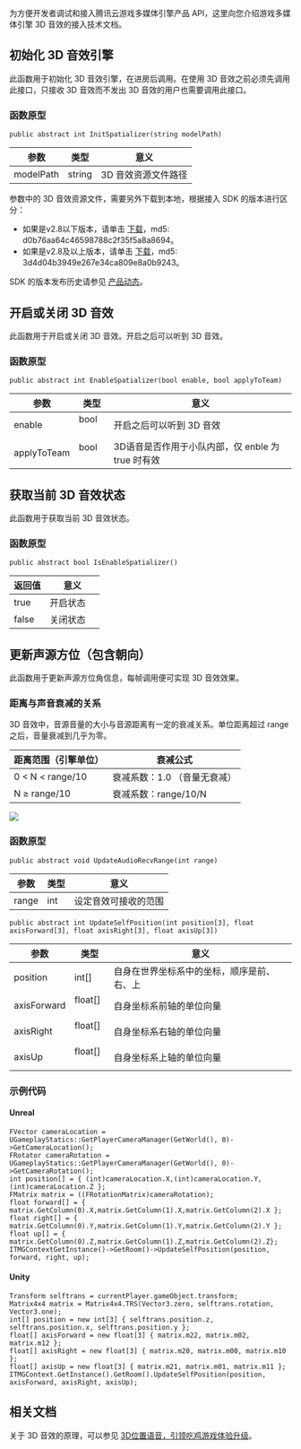 为方便开发者调试和接入腾讯云游戏多媒体引擎产品 API，这里向您介绍游戏多媒体引擎 3D 音效的接入技术文档。

## 初始化 3D 音效引擎
此函数用于初始化 3D 音效引擎，在进房后调用。在使用 3D 音效之前必须先调用此接口，只接收 3D 音效而不发出 3D 音效的用户也需要调用此接口。

### 函数原型 

```
public abstract int InitSpatializer(string modelPath)
```

| 参数      | 类型   | 意义                |
| --------- | ------ | ------------------- |
| modelPath | string | 3D 音效资源文件路径 |

参数中的 3D 音效资源文件，需要另外下载到本地，根据接入 SDK 的版本进行区分：
- 如果是v2.8以下版本，请单击 [下载](http://dldir1.qq.com/hudongzhibo/QCloud_TGP/GME/pubilc/GME_2.X_3d_model)，md5: d0b76aa64c46598788c2f35f5a8a8694。
- 如果是v2.8及以上版本，请单击 [下载](http://dldir1.qq.com/hudongzhibo/QCloud_TGP/GME/public/GME_2.8_3d_model.dat)，md5: 3d4d04b3949e267e34ca809e8a0b9243。

SDK 的版本发布历史请参见 [产品动态](https://cloud.tencent.com/document/product/607/41876)。

## 开启或关闭 3D 音效
此函数用于开启或关闭 3D 音效。开启之后可以听到 3D 音效。

### 函数原型
```
public abstract int EnableSpatializer(bool enable, bool applyToTeam)
```

|参数	|类型	|意义 |
| ------- |---------|------|
| enable    	|bool    	|开启之后可以听到 3D 音效|
| applyToTeam  	|bool    	|3D语音是否作用于小队内部，仅 enble 为 true 时有效|

## 获取当前 3D 音效状态
此函数用于获取当前 3D 音效状态。

### 函数原型 

```
public abstract bool IsEnableSpatializer()
```

|返回值	|意义	|
| ------- |---------|
| true    	|开启状态    	|
| false    	|关闭状态	|  

## 更新声源方位（包含朝向）
此函数用于更新声源方位角信息，每帧调用便可实现 3D 音效效果。

### 距离与声音衰减的关系
3D 音效中，音源音量的大小与音源距离有一定的衰减关系。单位距离超过 range 之后，音量衰减到几乎为零。

|距离范围（引擎单位）|衰减公式	|
| ------- |---------|
| 0 < N < range/10  	|衰减系数：1.0 （音量无衰减）	|
| N ≥ range/10|衰减系数：range/10/N        			|

![](https://main.qcloudimg.com/raw/50e745c853ab0e3f9f3bbef9d9cfc401.jpg)

### 函数原型

```
public abstract void UpdateAudioRecvRange(int range)
```

|参数     | 类型         |意义|
| ------------- |-------------|-------------|
| range 	|int  	|设定音效可接收的范围|

```
public abstract int UpdateSelfPosition(int position[3], float axisForward[3], float axisRight[3], float axisUp[3])
```


|参数     | 类型         |意义|
| ------------- |-------------|-------------
| position   	|int[]		|自身在世界坐标系中的坐标，顺序是前、右、上|
| axisForward   |float[]  	|自身坐标系前轴的单位向量|
| axisRight    	|float[]  	|自身坐标系右轴的单位向量|
| axisUp    	|float[]  	|自身坐标系上轴的单位向量|

### 示例代码

#### Unreal

```
FVector cameraLocation = UGameplayStatics::GetPlayerCameraManager(GetWorld(), 0)->GetCameraLocation();
FRotator cameraRotation = UGameplayStatics::GetPlayerCameraManager(GetWorld(), 0)->GetCameraRotation();
int position[] = { (int)cameraLocation.X,(int)cameraLocation.Y, (int)cameraLocation.Z };
FMatrix matrix = ((FRotationMatrix)cameraRotation);
float forward[] = { matrix.GetColumn(0).X,matrix.GetColumn(1).X,matrix.GetColumn(2).X };
float right[] = { matrix.GetColumn(0).Y,matrix.GetColumn(1).Y,matrix.GetColumn(2).Y };
float up[] = { matrix.GetColumn(0).Z,matrix.GetColumn(1).Z,matrix.GetColumn(2).Z};
ITMGContextGetInstance()->GetRoom()->UpdateSelfPosition(position, forward, right, up); 	
```

#### Unity

```
Transform selftrans = currentPlayer.gameObject.transform;
Matrix4x4 matrix = Matrix4x4.TRS(Vector3.zero, selftrans.rotation, Vector3.one);
int[] position = new int[3] { selftrans.position.z, selftrans.position.x, selftrans.position.y };
float[] axisForward = new float[3] { matrix.m22, matrix.m02, matrix.m12 };
float[] axisRight = new float[3] { matrix.m20, matrix.m00, matrix.m10 };
float[] axisUp = new float[3] { matrix.m21, matrix.m01, matrix.m11 };
ITMGContext.GetInstance().GetRoom().UpdateSelfPosition(position, axisForward, axisRight, axisUp);
```

## 相关文档

关于 3D 音效的原理，可以参见 [3D位置语音，引领吃鸡游戏体验升级](https://cloud.tencent.com/developer/article/1008016)。



